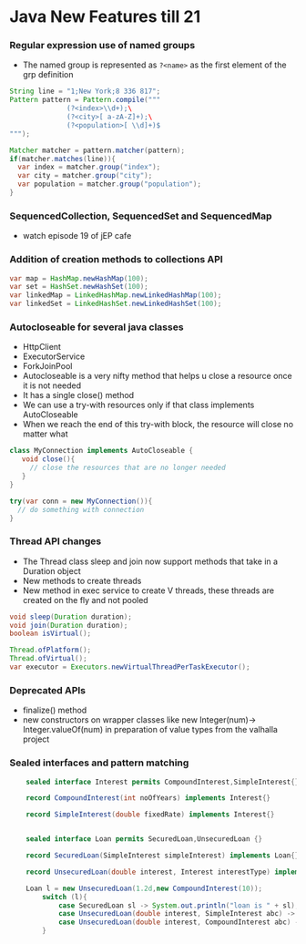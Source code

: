 # Java New Features till 21

### Regular expression use of named groups
- The named group is represented as `?<name>` as the first element of the grp definition
```java
String line = "1;New York;8 336 817";
Pattern pattern = Pattern.compile("""
              (?<index>\\d+);\
              (?<city>[ a-zA-Z]+);\
              (?<population>[ \\d]+)$
""");

Matcher matcher = pattern.matcher(pattern);
if(matcher.matches(line)){
  var index = matcher.group("index");
  var city = matcher.group("city");
  var population = matcher.group("population");
}


```

### SequencedCollection, SequencedSet and SequencedMap
- watch episode 19 of jEP cafe

### Addition of creation methods to collections API
```java
var map = HashMap.newHashMap(100);
var set = HashSet.newHashSet(100);
var linkedMap = LinkedHashMap.newLinkedHashMap(100);
var linkedSet = LinkedHashSet.newLinkedHashSet(100);
```

### Autocloseable for several java classes
- HttpClient
- ExecutorService
- ForkJoinPool
- Autocloseable is a very nifty method that helps u close a resource once it is not needed
- It has a single close() method
- We can use a try-with resources only if that class implements AutoCloseable
- When we reach the end of this try-with block, the resource will close no matter what
```java
class MyConnection implements AutoCloseable {
   void close(){
     // close the resources that are no longer needed
   }
}

try(var conn = new MyConnection()){
  // do something with connection
}
```

### Thread API changes
- The Thread class sleep and join now support methods that take in a Duration object
- New methods to create threads
- New method in exec service to create V threads, these threads are created on the fly and not pooled
```java
void sleep(Duration duration);
void join(Duration duration);
boolean isVirtual();

Thread.ofPlatform();
Thread.ofVirtual();
var executor = Executors.newVirtualThreadPerTaskExecutor();
```

### Deprecated APIs
- finalize() method
- new constructors on wrapper classes like new Integer(num)-> Integer.valueOf(num) in preparation of value types from the valhalla project

### Sealed interfaces and pattern matching
```java
    sealed interface Interest permits CompoundInterest,SimpleInterest{}

    record CompoundInterest(int noOfYears) implements Interest{}

    record SimpleInterest(double fixedRate) implements Interest{}


    sealed interface Loan permits SecuredLoan,UnsecuredLoan {}

    record SecuredLoan(SimpleInterest simpleInterest) implements Loan{}

    record UnsecuredLoan(double interest, Interest interestType) implements Loan{}

    Loan l = new UnsecuredLoan(1.2d,new CompoundInterest(10));
        switch (l){
            case SecuredLoan sl -> System.out.println("loan is " + sl);
            case UnsecuredLoan(double interest, SimpleInterest abc) -> System.out.println("loan interest is " + interest + " and simpl type is " + abc);
            case UnsecuredLoan(double interest, CompoundInterest abc) -> System.out.println("loan interest is " + interest + " and comp type is " + abc);
        }
```
